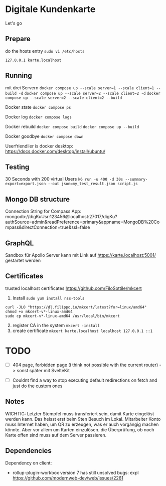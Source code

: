 # Digitale Kundenkarte

Let's go

## Prepare
do the hosts entry `sudo vi /etc/hosts`

```
127.0.0.1 karte.localhost
```

## Running
mit drei Servern
`docker compose up --scale server=1 --scale client=1 --build -d`
`docker compose up --scale server=2 --scale client=2 -d`
`docker compose up --scale server=2 --scale client=2 --build`

Docker state
`docker compose ps`

Docker log
`docker compose logs`

Docker rebuild
`docker compose build`
`docker compose up --build`

Docker goodbye
`docker compose down`

Userfriendlier is docker desktop: https://docs.docker.com/desktop/install/ubuntu/

## Testing
30 Seconds with 200 virtual Users
`k6 run -u 400 -d 30s --summary-export=export.json --out json=my_test_result.json script.js`

## Mongo DB structure
Connection String for Compass App: mongodb://digKuUsr:123456@localhost:27017/digKu?authSource=admin&readPreference=primary&appname=MongoDB%20Compass&directConnection=true&ssl=false

## GraphQL
Sandbox für Apollo Server kann mit Link auf https://karte.localhost:5001/ gestartet werden

## Certificates
trusted localhost certificates
https://github.com/FiloSottile/mkcert

1. Install 
`sudo yum install nss-tools`
```
curl -JLO "https://dl.filippo.io/mkcert/latest?for=linux/amd64"
chmod +x mkcert-v*-linux-amd64
sudo cp mkcert-v*-linux-amd64 /usr/local/bin/mkcert
```
2. register CA in the system
`mkcert -install`
3. create certificate
`mkcert karte.localhost localhost 127.0.0.1 ::1`




# TODO
- [ ] 404 page, forbidden page (i think not possible with the current router) -> sonst später mit SvelteKit
- [ ] Couldnt find a way to stop executing default redirections on fetch and just do the custom ones


## Notes
WICHTIG: Letzter Stempfel muss transferiert sein, damit Karte eingelöst werden kann. Das heisst erst beim 9ten Besuch im Lokal. Mitarbeiter Konto muss Internet haben, um QR zu erzeugen, was er auch vorgängig machen könnte. Aber vor allem um Karten einzulösen. die Überprüfung, ob noch Karte offen sind muss auf dem Server passieren.

## Dependencies
Dependency on client:
* rollup-plugin-workbox version 7 has still unsolved bugs: expl https://github.com/modernweb-dev/web/issues/2261
